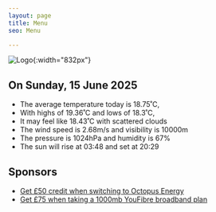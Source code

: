 ```yaml
---
layout: page
title: Menu
seo: Menu

---
```


![Logo](/images/logo.jpg){:width="832px"}

<!-- weather_marker starts -->
## On Sunday, 15 June 2025

- The average temperature today is 18.75˚C,
- With highs of 19.36˚C and lows of 18.3˚C,
- It may feel like 18.43˚C with scattered clouds
- The wind speed is 2.68m/s and visibility is 10000m
- The pressure is 1024hPa and humidity is 67%
- The sun will rise at 03:48 and set at 20:29

<!-- weather_marker ends -->

## Sponsors

- [Get £50 credit when switching to Octopus Energy](https://bit.ly/3oD1nnS)
- [Get £75 when taking a 1000mb YouFibre broadband plan](https://aklam.io/91zWhU?)
